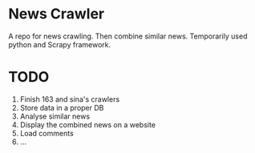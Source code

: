News Crawler
============        
A repo for news crawling. Then combine similar news.
Temporarily used python and Scrapy framework.
    
TODO
====    
1. Finish 163 and sina's crawlers
2. Store data in a proper DB
3. Analyse similar news
4. Display the combined news on a website
5. Load comments
6. ...    


